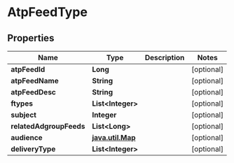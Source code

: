 

# AtpFeedType


## Properties

Name | Type | Description | Notes
------------ | ------------- | ------------- | -------------
**atpFeedId** | **Long** |  |  [optional]
**atpFeedName** | **String** |  |  [optional]
**atpFeedDesc** | **String** |  |  [optional]
**ftypes** | **List&lt;Integer&gt;** |  |  [optional]
**subject** | **Integer** |  |  [optional]
**relatedAdgroupFeeds** | **List&lt;Long&gt;** |  |  [optional]
**audience** | [**java.util.Map**](java.util.Map.md) |  |  [optional]
**deliveryType** | **List&lt;Integer&gt;** |  |  [optional]



